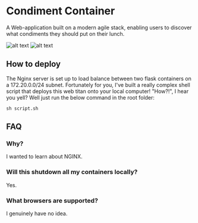 # Condiment Container
A Web-application built on a modern agile stack, enabling users to discover what condiments they should put on their lunch.

![alt text](https://i.imgur.com/7uH1hbj.png)
![alt text](https://i.imgur.com/NbCbFj5.png)

## How to deploy
The Nginx server is set up to load balance between two flask containers on a 172.20.0.0/24 subnet. Fortunately for you, I've built a really complex shell script that deploys this web titan onto your local computer! "How?!", I hear you yell? Well just run the below command in the root folder:

```
sh script.sh
```

## FAQ
### Why?
I wanted to learn about NGINX.

### Will this shutdown all my containers locally?
Yes.

### What browsers are supported?
I genuinely have no idea.
